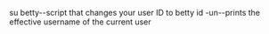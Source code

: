 su betty--script that changes your user ID to betty
id -un--prints the effective username of the current user